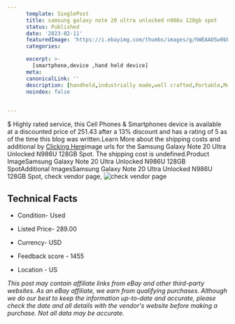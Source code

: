 ```yaml
---
      template: SinglePost
      title: samsung galaxy note 20 ultra unlocked n986u 128gb spot
      status: Published
      date: '2023-02-11'
      featuredImage: 'https://i.ebayimg.com/thumbs/images/g/hWEAAOSw9bFhuOYZ/s-l225.jpg'
      categories: 

      excerpt: >-
        [smartphone,device ,hand held device]
      meta:
      canonicalLink: ''
      description: [handheld,industrially made,well crafted,Portable,Mobile,Compact,Convenient,Lightweight,Maneuverable,Man-portable,Miniature,Carriable,Hand-held,Light,Holdable,Transportable,Mobile device,Pocket-sized,On-the-go,Wireless,Cordless,Compact size,Convenient size, smartphone,device ,hand held device]
      noindex: false

        
---
```

$
    Highly rated service, this Cell Phones & Smartphones device is available at a discounted price of 251.43 after a 13% discount and has a rating of 5 as of the time this blog was written.Learn More about the shipping costs and additional by [Clicking Here](https://www.ebay.com/itm/294574166878?hash=item4495fd135e%3Ag%3AhWEAAOSw9bFhuOYZ&mkevt=1&mkcid=1&mkrid=711-53200-19255-0&campid=%253CePNCampaignId%253E&customid=%253CreferenceId%253E&toolid=10049)image urls for the Samsung Galaxy Note 20 Ultra Unlocked N986U 128GB Spot. The shipping cost is undefined.Product ImageSamsung Galaxy Note 20 Ultra Unlocked N986U 128GB SpotAdditional ImagesSamsung Galaxy Note 20 Ultra Unlocked N986U 128GB Spot, check vendor page, ![check vendor page](https://origin-galleryplus.ebayimg.com/ws/web/294574166878_2_0_1/225x225.jpg,https://origin-galleryplus.ebayimg.com/ws/web/294574166878_3_0_1/225x225.jpg,https://origin-galleryplus.ebayimg.com/ws/web/294574166878_4_0_1/225x225.jpg,https://origin-galleryplus.ebayimg.com/ws/web/294574166878_5_0_1/225x225.jpg,https://origin-galleryplus.ebayimg.com/ws/web/294574166878_6_0_1/225x225.jpg,https://origin-galleryplus.ebayimg.com/ws/web/294574166878_7_0_1/225x225.jpg,https://origin-galleryplus.ebayimg.com/ws/web/294574166878_8_0_1/225x225.jpg,https://origin-galleryplus.ebayimg.com/ws/web/294574166878_9_0_1/225x225.jpg,https://origin-galleryplus.ebayimg.com/ws/web/294574166878_10_0_1/225x225.jpg)
    
    

 ## Technical Facts 



     
      

 - Condition- Used 


      

 - Listed Price- 289.00 


      

 - Currency- USD 


      

 - Feedback score - 1455 


      

 - Location - US 


      
      

 *_This post may contain affiliate links from eBay and other third-party websites. As an eBay affiliate, we earn from qualifying purchases. Although we do our best to keep the information up-to-date and accurate, please check the date and all details with the vendor's website before making a purchase. Not all data may be accurate._*



    
    
    
    
    